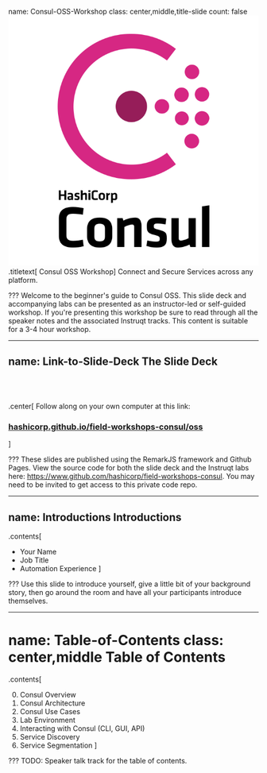 name: Consul-OSS-Workshop
class: center,middle,title-slide
count: false
![:scale 40%](images/consul_logo.svg)
.titletext[
Consul OSS Workshop]
Connect and Secure Services across any platform.

???
Welcome to the beginner's guide to Consul OSS. This slide deck and accompanying labs can be presented as an instructor-led or self-guided workshop. If you're presenting this workshop be sure to read through all the speaker notes and the associated Instruqt tracks. This content is suitable for a 3-4 hour workshop.

---
name: Link-to-Slide-Deck
The Slide Deck
-------------------------
<br><br><br>
.center[
Follow along on your own computer at this link:

### [hashicorp.github.io/field-workshops-consul/oss](https://hashicorp.github.io/field-workshops-consul/oss)
]

???
These slides are published using the RemarkJS framework and Github Pages. View the source code for both the slide deck and the Instruqt labs here: https://www.github.com/hashicorp/field-workshops-consul. You may need to be invited to get access to this private code repo.

---
name: Introductions
Introductions
-------------------------

.contents[
* Your Name
* Job Title
* Automation Experience
]

???
Use this slide to introduce yourself, give a little bit of your background story, then go around the room and have all your participants introduce themselves.



---
name: Table-of-Contents
class: center,middle
Table of Contents
=========================

.contents[

0. Consul Overview
1. Consul Architecture
1. Consul Use Cases
1. Lab Environment
1. Interacting with Consul (CLI, GUI, API)
1. Service Discovery
1. Service Segmentation
]

???
TODO: Speaker talk track for the table of contents.
